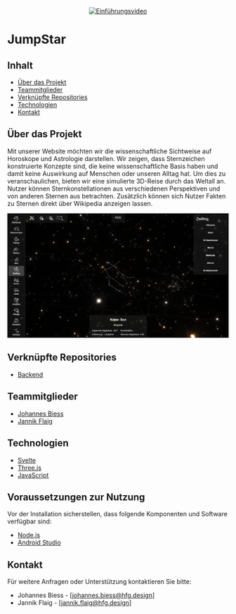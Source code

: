 <div align="center">
  <a href="https://www.youtube.com/watch?v=_2Eg-uZlSVU">
    <img src="https://img.youtube.com/vi/_2Eg-uZlSVU/0.jpg" alt="Einführungsvideo">
  </a>
</div>

# JumpStar

## Inhalt
- [Über das Projekt](#über-das-projekt)
- [Teammitglieder](#teammitglieder)
- [Verknüpfte Repositories](#Verknüpfte-Repositories)
- [Technologien](#technologien)
- [Kontakt](#kontakt)


## Über das Projekt

Mit unserer Website möchten wir die wissenschaftliche Sichtweise auf Horoskope und Astrologie darstellen. Wir zeigen, dass Sternzeichen konstruierte Konzepte sind, die keine wissenschaftliche Basis haben und damit keine Auswirkung auf Menschen oder unseren Alltag hat. Um dies zu veranschaulichen, bieten wir eine simulierte 3D-Reise durch das Weltall an. Nutzer können Sternkonstellationen aus verschiedenen Perspektiven und von anderen Sternen aus betrachten.
Zusätzlich können sich Nutzer Fakten zu Sternen direkt über Wikipedia anzeigen lassen.



![Sternbild](https://github.com/johannesb999/starsapp-frontend/blob/main/src/assets/sternzeichen.png?raw=true)

## Verknüpfte Repositories

- [Backend](https://github.com/johannesb999/starsapp-backend)

## Teammitglieder

- [Johannes Biess](https://github.com/johannesb999)
- [Jannik Flaig](https://github.com/jannikflaig)



## Technologien

- [Svelte](https://www.w3schools.com/js/)
- [Three.js](https://threejs.org/docs/index.html#manual/en/introduction/Installation)
- [JavaScript](https://www.w3schools.com/js/)


## Voraussetzungen zur Nutzung

Vor der Installation sicherstellen, dass folgende Komponenten und Software verfügbar sind:

- [Node.js](https://nodejs.org/en)
- [Android Studio](https://developer.android.com/studio?hl=de)


## Kontakt

Für weitere Anfragen oder Unterstützung kontaktieren Sie bitte:


- Johannes Biess - [johannes.biess@hfg.design]
- Jannik Flaig - [jannik.flaig@hfg.design]
